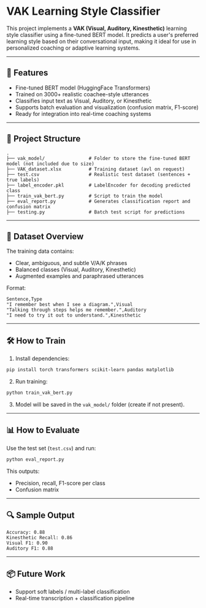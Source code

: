 # VAK Learning Style Classifier

This project implements a **VAK (Visual, Auditory, Kinesthetic)** learning style classifier using a fine-tuned BERT model. It predicts a user's preferred learning style based on their conversational input, making it ideal for use in personalized coaching or adaptive learning systems.

---

## 🚀 Features
- Fine-tuned BERT model (HuggingFace Transformers)
- Trained on 3000+ realistic coachee-style utterances
- Classifies input text as Visual, Auditory, or Kinesthetic
- Supports batch evaluation and visualization (confusion matrix, F1-score)
- Ready for integration into real-time coaching systems

---

## 📁 Project Structure
```
.
├── vak_model/                # Folder to store the fine-tuned BERT model (not included due to size)
├── VAK_dataset.xlsx          # Training dataset (avl on request)
├── test.csv                  # Realistic test dataset (sentences + true labels)
├── label_encoder.pkl         # LabelEncoder for decoding predicted class
├── train_vak_bert.py         # Script to train the model
├── eval_report.py            # Generates classification report and confusion matrix
├── testing.py                # Batch test script for predictions
```

---

## 🧠 Dataset Overview
The training data contains:
- Clear, ambiguous, and subtle V/A/K phrases
- Balanced classes (Visual, Auditory, Kinesthetic)
- Augmented examples and paraphrased utterances

Format:
```
Sentence,Type
"I remember best when I see a diagram.",Visual
"Talking through steps helps me remember.",Auditory
"I need to try it out to understand.",Kinesthetic
```

---

## 🛠️ How to Train
1. Install dependencies:
```bash
pip install torch transformers scikit-learn pandas matplotlib
```
2. Run training:
```bash
python train_vak_bert.py
```
3. Model will be saved in the `vak_model/` folder (create if not present).

---

## 📊 How to Evaluate
Use the test set (`test.csv`) and run:
```bash
python eval_report.py
```
This outputs:
- Precision, recall, F1-score per class
- Confusion matrix

---

## 🔍 Sample Output
```
Accuracy: 0.88
Kinesthetic Recall: 0.86
Visual F1: 0.90
Auditory F1: 0.88
```

---

## 📦 Future Work
- Support soft labels / multi-label classification
- Real-time transcription + classification pipeline

